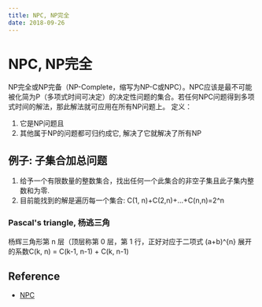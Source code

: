 ```yaml
---
title: NPC, NP完全
date: 2018-09-26
---
```

# NPC, NP完全
NP完全或NP完备（NP-Complete，缩写为NP-C或NPC）。NPC应该是最不可能被化简为P（多项式时间可决定）的决定性问题的集合。若任何NPC问题得到多项式时间的解法，那此解法就可应用在所有NP问题上。
定义：
1. 它是NP问题且
2. 其他属于NP的问题都可归约成它, 解决了它就解决了所有NP

## 例子: 子集合加总问题
1. 给予一个有限数量的整数集合，找出任何一个此集合的非空子集且此子集内整数和为零. 
2. 目前能找到的解是遍历每一个集合: C(1, n)+C(2,n)+...+C(n,n)=2^n

### Pascal's triangle, 杨逃三角
杨辉三角形第 n 层（顶层称第 0 层，第 1 行，正好对应于二项式 (a+b)^{n} 展开的系数C(k, n) = C(k-1, n-1) + C(k, n-1)

## Reference
- [NPC]

[NPC]: https://zh.wikipedia.org/wiki/NP%E5%AE%8C%E5%85%A8